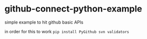 # github-connect-python-example


simple example to hit github basic APIs 

in order for this to work
`pip install PyGithub svn validators`
